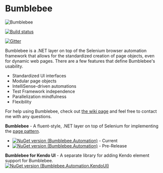 <html>
<script>
  ((window.gitter = {}).chat = {}).options = {
    room: 'Bumblebee/Discuss'
  };
</script>
<script src="https://sidecar.gitter.im/dist/sidecar.v1.js" async defer></script>
</html>

Bumblebee
=========

![Bumblebee](https://avatars1.githubusercontent.com/u/10162916?v=3&s=100 "Bumblebee")

[![Build status](https://ci.appveyor.com/api/projects/status/jwa56d5op03f3yae?svg=true)](https://ci.appveyor.com/project/toddmeinershagen/bumblebee-u5i5r)

[![Gitter](https://badges.gitter.im/Join%20Chat.svg)](https://gitter.im/Bumblebee/Discuss?utm_source=badge&utm_medium=badge&utm_campaign=pr-badge&utm_content=body_badge)

Bumblebee is a .NET layer on top of the Selenium browser automation framework that allows for the standardized creation of page objects, even for dynamic web pages. There are a few features that define Bumblebee's usability.

-   Standardized UI interfaces
-   Modular page objects
-   IntelliSense-driven automations
-   Test Framework independence
-   Parallelization mindfulness
-   Flexibility

For help using Bumblebee, check out [the wiki page](https://github.com/patrickherrmann/Bumblebee/wiki) and feel free to contact me with any questions.

**Bumblebee** - A fluent-style, .NET layer on top of Selenium for implementing the [page pattern](https://code.google.com/p/selenium/wiki/PageObjects).<br>
* [![NuGet version (Bumblebee.Automation)](https://img.shields.io/nuget/v/Bumblebee.Automation.svg?style=flat)](https://www.nuget.org/packages/Bumblebee.Automation/) - Current
* [![NuGet version (Bumblebee.Automation)](https://img.shields.io/nuget/vpre/Bumblebee.Automation.svg?style=flat)](https://www.nuget.org/packages/Bumblebee.Automation/2.0.6-alpha) - Pre-Release 

**Bumblebee for Kendo UI** - A separate library for adding Kendo element support for Bumblebee.<br>
[![NuGet version (Bumblebee.Automation.KendoUI)](https://img.shields.io/nuget/v/Bumblebee.Automation.KendoUI.svg?style=flat)](https://www.nuget.org/packages/Bumblebee.Automation.KendoUI/)
